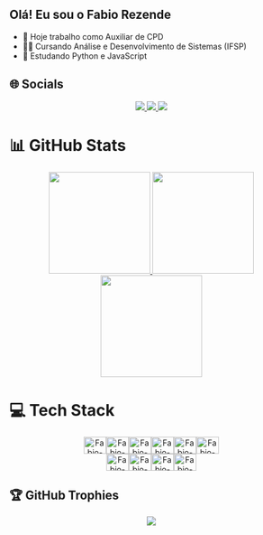 ## Olá! Eu sou o Fabio Rezende

- 🔭 Hoje trabalho como Auxiliar de CPD
- 👨‍💻 Cursando Análise e Desenvolvimento de Sistemas (IFSP)
- 🌱 Estudando Python e JavaScript

## 🌐 Socials
<div align="center">
  <a href = "mailto:rezendefabio337@hotmail.com">
      <img src="https://img.shields.io/badge/-Gmail-%23333?style=for-the-badge&logo=gmail&logoColor=white" target="_blank">
  </a>
  <a href="https://www.linkedin.com/in/fabio-rezendee/" target="_blank">
      <img src="https://img.shields.io/badge/-LinkedIn-%230077B5?style=for-the-badge&logo=linkedin&logoColor=white" target="_blank">
  </a>
  <a href="https://instagram.com/rezendee_fabio" target="_blank">
    <img src="https://img.shields.io/badge/-Instagram-%23E4405F?style=for-the-badge&logo=instagram&logoColor=white" target="_blank">
   </a>
</div>

# 📊 GitHub Stats
<div align="center" style="display: flex; align-items: center; flex-wrap: nowrap;">
  <a href="https://github.com/Rezende-Fabio">
  <img height="180em" src="https://github-readme-stats.vercel.app/api?username=Rezende-Fabio&show_icons=true&theme=dark&include_all_commits=true&count_private=true"/>
  <img height="180em" src="https://github-readme-stats.vercel.app/api/top-langs/?username=Rezende-Fabio&layout=compact&langs_count=7&theme=dark"/>
  <img height="180em" src="https://github-readme-streak-stats.herokuapp.com/?user=Rezende-Fabio&theme=dark&hide_border=false"/>
  </a>
</div>

# 💻 Tech Stack
<div align="center" style="display: flex; align-items: center; justify-content: center; flex-wrap: nowrap;"><br>
  <img align="center" alt="Fabio-Js" height="30" width="40" src="https://cdn.jsdelivr.net/gh/devicons/devicon/icons/javascript/javascript-original.svg"/>
  <img align="center" alt="Fabio-HTML" height="30" width="40" src="https://cdn.jsdelivr.net/gh/devicons/devicon/icons/html5/html5-original.svg" />
  <img align="center" alt="Fabio-CSS" height="30" width="40" src="https://cdn.jsdelivr.net/gh/devicons/devicon/icons/css3/css3-original.svg" />
  <img align="center" alt="Fabio-Python" height="30" width="40" src="https://cdn.jsdelivr.net/gh/devicons/devicon/icons/python/python-original.svg" />
  <img align="center" alt="Fabio-MySQL" height="30" width="40" src="https://cdn.jsdelivr.net/gh/devicons/devicon/icons/mysql/mysql-original.svg" />
  <img align="center" alt="Fabio-SqLite" height="30" width="40" src="https://cdn.jsdelivr.net/gh/devicons/devicon/icons/sqlite/sqlite-original.svg" />      
</div>
<div align="center" style="display: flex; align-items: center; justify-content: center; flex-wrap: nowrap;"><br>
  <img aling="center" alt="Fabio-Dart" height="30" width="40" src="https://cdn.jsdelivr.net/gh/devicons/devicon/icons/dart/dart-original.svg" />
  <img aling="center" alt="Fabio-Flutter" height="30" width="40" src="https://cdn.jsdelivr.net/gh/devicons/devicon/icons/flutter/flutter-original.svg" />
  <img aling="start" alt="Fabio-Django" height="30" width="40" src="https://icongr.am/devicon/django-original.svg?size=128&color=currentColor">
  <img aling="center" alt="Fabio-Flask" height="30" width="40" src="https://cdn.jsdelivr.net/gh/devicons/devicon/icons/flask/flask-original.svg">
</div>

## 🏆 GitHub Trophies
<div align="center">


  ![](https://github-profile-trophy.vercel.app/?username=Rezende-Fabio&theme=radical&no-frame=false&no-bg=true&margin-w=4)
</div>
  
##
<div class="contacts" align="center">


  <!-- ![](https://visitor-badge.glitch.me/badge?page_id=Rezende-Fabio) -->
  <!--![Snake animation](https://github.com/Rezende-Fabio/Rezende-Fabio/blob/output/github-contribution-grid-snake.svg)
</div> --> 
  

